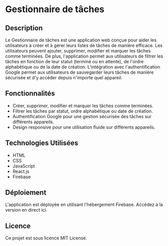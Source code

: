 # Gestionnaire de tâches

## Description
Le Gestionnaire de tâches est une application web conçue pour aider les utilisateurs à créer et à gérer leurs listes de tâches de manière efficace. Les utilisateurs peuvent ajouter, supprimer, modifier et marquer les tâches comme terminées. De plus, l'application permet aux utilisateurs de filtrer les tâches en fonction de leur statut (terminé ou en attente), de l'ordre alphabétique ou de la date de création. L'intégration avec l'authentification Google permet aux utilisateurs de sauvegarder leurs tâches de manière sécurisée et d'y accéder depuis n'importe quel appareil.

## Fonctionnalités
- Créer, supprimer, modifier et marquer les tâches comme terminées.
- Filtrer les tâches par statut, ordre alphabétique ou date de création.
- Authentification Google pour une gestion sécurisée des tâches sur différents appareils.
- Design responsive pour une utilisation fluide sur différents appareils.

## Technologies Utilisées
- HTML
- CSS
- JavaScript
- React.js
- Firebase

## Déploiement
L'application est déployée en utilisant l'hébergement Firebase. Accédez à la version en direct ici.

## Licence
Ce projet est sous licence MIT License.

